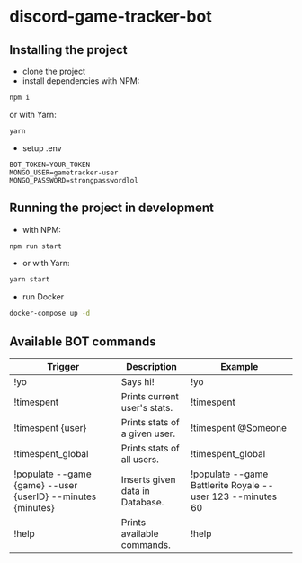 # discord-game-tracker-bot

## Installing the project

- clone the project
- install dependencies
with NPM:
```bash
npm i
```
or with Yarn:
```bash
yarn
```
- setup .env
```
BOT_TOKEN=YOUR_TOKEN
MONGO_USER=gametracker-user
MONGO_PASSWORD=strongpasswordlol
```

## Running the project in development
- with NPM:
```bash
npm run start
```
- or with Yarn:
```bash
yarn start
```
- run Docker
```bash
docker-compose up -d
```

## Available BOT commands

| Trigger                                                     | Description                     | Example                                                    |
| ----------------------------------------------------------- | ------------------------------- | ---------------------------------------------------------- |
| !yo                                                         | Says hi!                        | !yo                                                        |
| !timespent                                                  | Prints current user's stats.    | !timespent                                                 |
| !timespent {user}                                           | Prints stats of a given user.   | !timespent @Someone                                        |
| !timespent_global                                           | Prints stats of all users.      | !timespent_global                                          |
| !populate --game {game} --user {userID} --minutes {minutes} | Inserts given data in Database. | !populate --game Battlerite Royale --user 123 --minutes 60 |
| !help                                                       | Prints available commands.      | !help                                                      |

